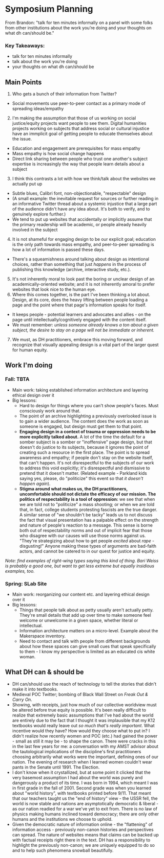# Symposium Planning

From Brandon: "talk for ten minutes informally on a panel with some folks from other institutions about the work you’re doing and your thoughts on what dh can/should be."

### Key Takeaways:
- talk for ten minutes informally
- talk about the work you’re doing
- your thoughts on what dh can/should be

## Main Points

1. Who gets a bunch of their information from Twitter?
- Social movements use peer-to-peer contact as a primary mode of spreading ideas/empathy
2. I'm making the assumption that those of us working on social justice/equity projects want people to see them. Digital humanities projects working on subjects that address social or cultural injustice have an immplicit goal of getting people to educate themselves about the issue.
- Education and engagement are prerequisites for mass empathy
- Mass empathy is how social change happens
- Direct link sharing between people who trust one another's subject expertise is increasingly the way that people learn details about a subject
3. I think this contrasts a lot with how we think/talk about the websites we actually put up
- Subtle blues, Calibri font, non-objectionable, "respectable" design
- (A small example: the inevitable request for sources or further reading in an informative Twitter thread about a systemic injustice that a large part of the audience didn't have any idea about. It's both to verify, and to genuinely explore further.)
- We tend to put up websites that accidentally or implicitly assume that the primary readership will be academic, or people already heavily involved in the subject
4. It is not shameful for engaging design to be our explicit goal; education is the only path towards mass empathy, and peer-to-peer spreading is how a lot of information is passed these days. 
- There's a squeamishness around talking about design as intentional choices, rather than something that just *happens* in the process of publishing this knowledge (archive, interactive study, etc.).
5. It's not inherently moral to look past the boring or unclear design of an academically-oriented website; and it is not inherently amoral to prefer websites that look nice to the human eye.
6. Where this comes together, is the part I've been thinking a lot about. Design, at its core, does the heavy lifting between people loading a page and the point where that page's information speaks for itself.
- It keeps people - potential learners and advocates and allies - on the page until intellectually/cognitively engaged with the content itself.
- We must remember: *unless someone already knows a ton about a given subject, the desire to stay on a page will not be immediate or inherent.*
7. We must, as DH practitioners, embrace this moving forward, and recognize that visually appealing design is a vital part of the larger quest for human equity.

## Work I'm doing
### Fall: TBTA
- Main work: taking established information architecture and layering ethical design over it
- Big lessons:
	- Hard to design for things where you can't show people's faces. Must consciously work around that.
	- The point of an archive highlighting a previously overlooked issue is to gain a wider audience. The content does the work as soon as someone is engaged, but design must get them to that point.
	- **Engaging design in a context of trauma or oppression needs to be more explicitly talked about.** A lot of the time the default for a somber subject is a somber or "inoffensive" page design, but that doesn't do justice to its subjects, because it ignores the point of creating such a resource in the first place. The point is to spread awareness and empathy; if people don't stay on the website itself, that can't happen. It's not disrespectful to the subjects of our work to address this void explicitly; it's disrespectful and dismissive to pretend that it doesn't matter. (Related example - Parkland kids saying yes, please, do "politicize" this event so that *it doesn't happen again*).
	- **Stigma around what makes us, the DH practitioners, uncomfortable should not dictate the efficacy of our mission. The politics of respectability is a tool of oppression:** we see that when we are told not to "politicize" a mass shooting; or when we are told that, in fact, college students protesting fascists are the true danger. A similar sense of "we shouldn't be tacky" leads us to not discuss the fact that visual presentation has a palpable effect on the strength and nature of people's reaction to a message. This sense is borne both out of respectability norms and out of implicit fear that those who disagree with our causes will use those norms against us. "They're strategizing about how to get people *excited* about *rape* - disgusting!" Anyone making these types of arguments are bad-faith actors, and cannot be catered to in our quest for justice and equity.

*Note: find examples of right-wing types saying this kind of thing. Bari Weiss is probably a good one, but want to get less extreme but equally insidious examples, too.*

### Spring: SLab Site
- Main work: reorganizing our content etc. and layering ethical design over it
- Big lessons:
	- Things that people talk about as petty usually aren't actually petty. They're small details that add up over time to make someone feel welcome or unwelcome in a given space, whether literal or intellectual.
	- Information architecture matters on a micro-level. Example about the Makerspace inventory.
	- Need to contact and talk with people from different backgrounds about how these spaces can give small cues that speak specifically to them - I know my perspective is limited as an educated cis white woman.

## What DH can & should be
- DH can/should use the reach of technology to tell the stories that didn't make it into textbooks.
- Medieval POC Twitter; bombing of Black Wall Street on *Freak Out & Carry On*.
- Showing, with receipts, just how much of our collective worldview must be altered before true equity is possible. It's been really difficult to realize that extremely basic assumptions that I've had about the world are entirely due to the fact that I thought it was implausible that my K12 textbooks would really leave out *so much that's really important*. What incentive would they have? How would they choose what to put in? I didn't realize how recently women and POC (etc.) had gained the power - small as still it may be - to shape the canon. There were cracks in this in the last few years for me: a conversation with my AMST advisor about the tautological implications of the discipline's first practitioners choosing arbitrarily what works were the important, defining ones of our nation. The evening of research when I learned women couldn't wear pants in the Senate until 1991. The Election. 
- I don't know when it crystallized, but at some point it clicked that the very basemost assumption I had about the world was purely and dangerously a product of its time. I was born in 1994, which meant I was in first grade in the fall of 2001. Second grade was when you learned about "world history", with textbooks printed before 9/11. That meant that our teachers taught us the "end of history" view - the USSR fell, the world is now stable and nations are asymptotically democratic & liberal - as our nation readied for a war we've yet to exit from. There is no law of physics making humans inclined toward democracy; there are only other humans and the institutions we choose to uphold.
- Given the democratic nature of information online - the "flattening" of information access - previously non-canon histories and perspectives can spread. The nature of websites means that claims can be backed up with factual receipts right there in the text. DH has a responsibility to highlight the previously non-canon; we are uniquely equipped to do so and to help such phenomena snowball beautifully.